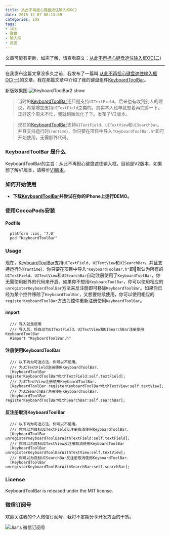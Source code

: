 ```yaml
---
title: 从此不再担心键盘遮住输入框OC2
date: 2015-12-07 00:13:00
categories: iOS
tags:
- iOS
- 键盘
- 输入框
- 遮盖
---
```


文章可能有更新，如需了解，请查看原文：[从此不再担心键盘遮住输入框OC(二)](http://www.jianshu.com/p/f33fd3f927f6)

------

在我发布这篇文章没多久之前，我发布了一篇叫 [从此不再担心键盘遮住输入框OC(一)](http://blog.jiar.vip/2015/11/15/%E4%BB%8E%E6%AD%A4%E4%B8%8D%E5%86%8D%E6%8B%85%E5%BF%83%E9%94%AE%E7%9B%98%E9%81%AE%E4%BD%8F%E8%BE%93%E5%85%A5%E6%A1%86OC1/)的文章。我在那篇文章中介绍了我的键盘组件[KeyboardToolBar](https://github.com/Jiar/KeyboardToolBar/)。

新版效果图
![KeyboardToolBar2 show](https://github.com/Jiar/KeyboardToolBar/raw/master/images/KeyboardToolBar2.gif) 

<!--more-->

> 当时的[KeyboardToolBar](https://github.com/Jiar/KeyboardToolBar/)还只是支持`UITextField`。后来也有收到别人的建议，希望增加支持`UITextField`之类的。其实本人也早就想着再完善一下。正好这个周末不忙，我就稍微优化了下。发布了V2版本。

> 现在的[KeyboardToolBar](https://github.com/Jiar/KeyboardToolBar/)支持`UITextField`、`UITextView`和`UISearchBar`。并且支持运行时(`runtime`)，你只要在项目中导入`"KeyboardToolBar.h"`即可开始使用，无需额外代码。

### KeyboardToolBar 是什么

KeyboardToolBar的主旨：从此不再担心键盘遮住输入框。目前是V2版本，如果想了解V1版本，请移步[V1版本](http://www.jianshu.com/p/48993ff982c1)。

### 如何开始使用
- **下载[KeyboardToolBar](https://github.com/Jiar/KeyboardToolBar/)并尝试在你的iPhone上运行DEMO。**

### 使用CocoaPods安装

#### Podfile 

      platform :ios, '7.0' 
      pod "KeyboardToolBar"

### Usage

现在，[KeyboardToolBar](https://github.com/Jiar/KeyboardToolBar/)支持`UITextField`、`UITextView`和`UISearchBar`。并且支持运行时(`runtime`)，你只要在项目中导入`"KeyboardToolBar.h"`即默认为所有的`UITextField`、`UITextView`和`UISearchBar`自动注册使用了`KeyboardToolBar`，你无需使用额外的代码来开启。如果你不想用`KeyboardToolBar`，你可以使用相应的`unregisterKeyboardToolBar`方法来反注册即可移除`KeyboardToolBar`。如果你已经为某个控件移除了`KeyboardToolBar`，又想要继续使用，你可以使用相应的`registerKeyboardToolBar`方法为控件重新注册使用`KeyboardToolBar`。

#### import 
      /// 导入就是使用 
      /// 导入后，将自动为UITextField、UITextView和UISearchBar注册使用KeyboardToolBar 
      #import "KeyboardToolBar.h"

#### 注册使用KeyboardToolBar 
      /// 以下均为可选方法，你可以不使用。 
      /// 为UITextField注册使用KeyboardToolBar. 
      [KeyboardToolBar registerKeyboardToolBarWithTextField:self.textField]; 
      /// 为UITextView注册使用KeyboardToolBar. 
      [KeyboardToolBar registerKeyboardToolBarWithTextView:self.textView]; 
      /// 为UISearchBar注册使用KeyboardToolBar.
      [KeyboardToolBar registerKeyboardToolBarWithSearchBar:self.searchBar];
#### 反注册取消KeyboardToolBar 
      /// 以下均为可选方法，你可以不使用。 
      /// 你可以为目标UITextField反注册取消使用KeyboardToolBar.
      [KeyboardToolBar unregisterKeyboardToolBarWithTextField:self.textField]; 
      /// 你可以为目标UITextView反注册取消使用KeyboardToolBar 
      [KeyboardToolBar unregisterKeyboardToolBarWithTextView:self.textView]; 
      /// 你可以为目标UISearchBar反注册取消使用KeyboardToolBar.
      [KeyboardToolBar unregisterKeyboardToolBarWithSearchBar:self.searchBar]; 

### License
KeyboardToolBar is released under the MIT license.


### 微信订阅号
欢迎关注我的个人微信订阅号，我将不定期分享开发方面的干货。

![Jiar's 微信订阅号](Dingyuehao.jpg)